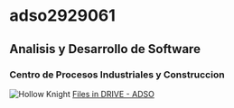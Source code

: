 # adso2929061

## Analisis y Desarrollo de Software

### Centro de Procesos Industriales y Construccion 

![Hollow Knight](https://shorturl.at/ovTZ7) 
[Files in DRIVE - ADSO](https://tinyurl.com/4657t2vw) 
